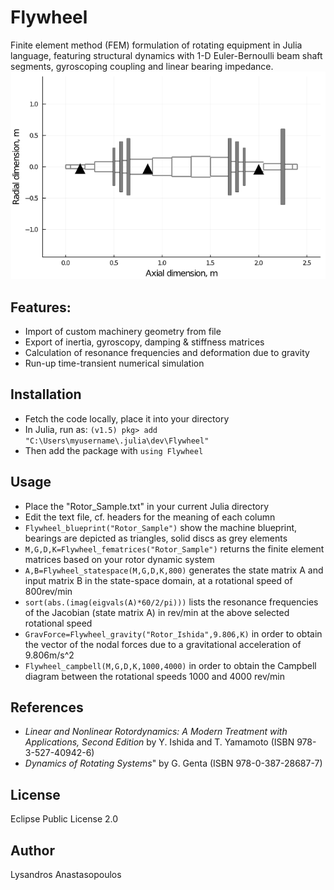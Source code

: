 # Flywheel
Finite element method (FEM) formulation of rotating equipment in Julia language, featuring structural dynamics with 1-D  Euler-Bernoulli beam shaft segments, gyroscoping coupling and linear bearing impedance.\
<img src= "pictures/SampleBlue.PNG"  width="600">

## Features:
* Import of custom machinery geometry from file
* Export of inertia, gyroscopy, damping & stiffness matrices
* Calculation of resonance frequencies and deformation due to gravity
* Run-up time-transient numerical simulation

## Installation
* Fetch the code locally, place it into your directory
* In Julia, run as: `(v1.5) pkg> add "C:\Users\myusername\.julia\dev\Flywheel"`
* Then add the package with `using Flywheel`

## Usage
* Place the "Rotor_Sample.txt" in your current Julia directory
* Edit the text file, cf. headers for the meaning of each column
* `Flywheel_blueprint("Rotor_Sample")` show the machine blueprint, bearings are depicted as triangles, solid discs as grey elements
* `M,G,D,K=Flywheel_fematrices("Rotor_Sample")` returns the finite element matrices based on your rotor dynamic system
* `A,B=Flywheel_statespace(M,G,D,K,800)` generates the state matrix A and input matrix B in the state-space domain, at a rotational speed of 800rev/min
* `sort(abs.(imag(eigvals(A)*60/2/pi)))` lists the resonance frequencies of the Jacobian (state matrix A) in rev/min at the above selected rotational speed
* `GravForce=Flywheel_gravity("Rotor_Ishida",9.806,K)` in order to obtain the vector of the nodal forces due to a gravitational acceleration of 9.806m/s^2
* `Flywheel_campbell(M,G,D,K,1000,4000)` in order to obtain the Campbell diagram between the rotational speeds 1000 and 4000 rev/min

## References
* *Linear and Nonlinear Rotordynamics: A Modern Treatment with Applications, Second Edition* by Y. Ishida and T. Yamamoto (ISBN 978-3-527-40942-6)
* *Dynamics of Rotating Systems*" by G. Genta (ISBN 978-0-387-28687-7)

## License
Eclipse Public License 2.0

## Author
Lysandros Anastasopoulos
